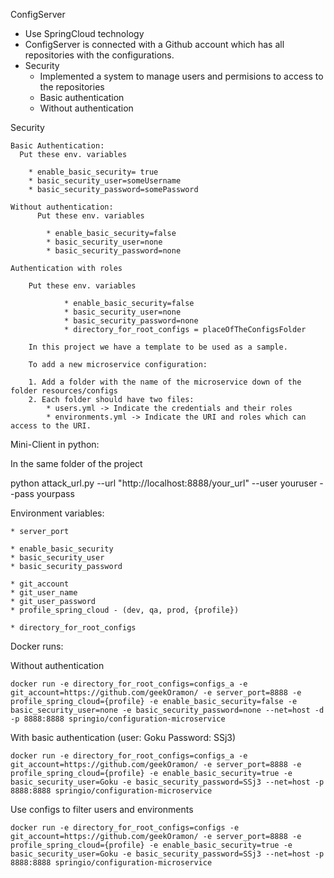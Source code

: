 ConfigServer

* Use SpringCloud technology
* ConfigServer is connected with a Github account which has all repositories with the configurations.
* Security
    * Implemented a system to manage users and permisions to access to the repositories
    * Basic authentication
    * Without authentication
    
    
Security

    Basic Authentication:
      Put these env. variables
      
        * enable_basic_security= true
        * basic_security_user=someUsername
        * basic_security_password=somePassword
    
    Without authentication:
          Put these env. variables
          
            * enable_basic_security=false
            * basic_security_user=none
            * basic_security_password=none
            
    Authentication with roles
    
        Put these env. variables
              
                * enable_basic_security=false
                * basic_security_user=none
                * basic_security_password=none 
                * directory_for_root_configs = placeOfTheConfigsFolder
        
        In this project we have a template to be used as a sample.
        
        To add a new microservice configuration:
        
        1. Add a folder with the name of the microservice down of the folder resources/configs
        2. Each folder should have two files:
            * users.yml -> Indicate the credentials and their roles
            * environments.yml -> Indicate the URI and roles which can access to the URI.

Mini-Client in python:

In the same folder of the project


python attack_url.py --url "http://localhost:8888/your_url" --user youruser --pass yourpass


Environment variables:

    * server_port
    
    * enable_basic_security
    * basic_security_user
    * basic_security_password
    
    * git_account
    * git_user_name
    * git_user_password
    * profile_spring_cloud - (dev, qa, prod, {profile})
    
    * directory_for_root_configs
    
Docker runs:

Without authentication

    docker run -e directory_for_root_configs=configs_a -e git_account=https://github.com/geekOramon/ -e server_port=8888 -e profile_spring_cloud={profile} -e enable_basic_security=false -e basic_security_user=none -e basic_security_password=none --net=host -d -p 8888:8888 springio/configuration-microservice

With basic authentication (user: Goku Password: SSj3)

    docker run -e directory_for_root_configs=configs_a -e git_account=https://github.com/geekOramon/ -e server_port=8888 -e profile_spring_cloud={profile} -e enable_basic_security=true -e basic_security_user=Goku -e basic_security_password=SSj3 --net=host -p 8888:8888 springio/configuration-microservice
    
Use configs to filter users and environments

    docker run -e directory_for_root_configs=configs -e git_account=https://github.com/geekOramon/ -e server_port=8888 -e profile_spring_cloud={profile} -e enable_basic_security=true -e basic_security_user=Goku -e basic_security_password=SSj3 --net=host -p 8888:8888 springio/configuration-microservice
    
